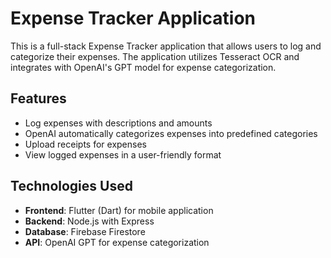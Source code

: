 # Expense Tracker Application

This is a full-stack Expense Tracker application that allows users to log and categorize their expenses. The application utilizes Tesseract OCR and integrates with OpenAI's GPT model for expense categorization.

## Features

- Log expenses with descriptions and amounts
- OpenAI automatically categorizes expenses into predefined categories
- Upload receipts for expenses 
- View logged expenses in a user-friendly format

## Technologies Used

- **Frontend**: Flutter (Dart) for mobile application
- **Backend**: Node.js with Express
- **Database**: Firebase Firestore
- **API**: OpenAI GPT for expense categorization
